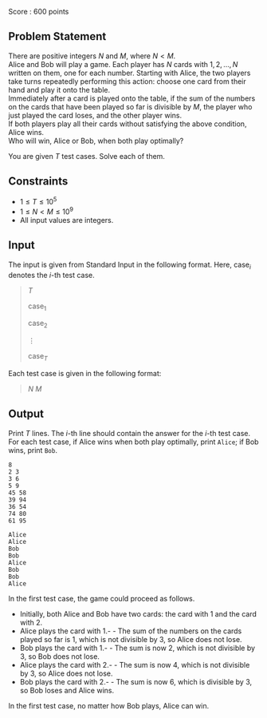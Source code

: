 Score : $600$ points

## Problem Statement

There are positive integers $N$ and $M$, where $N \lt M$.<br>
Alice and Bob will play a game. Each player has $N$ cards with $1, 2, \dots, N$ written on them, one for each number.
Starting with Alice, the two players take turns repeatedly performing this action: choose one card from their hand and play it onto the table.<br>
Immediately after a card is played onto the table, if the sum of the numbers on the cards that have been played so far is divisible by $M$, the player who just played the card loses, and the other player wins.<br>
If both players play all their cards without satisfying the above condition, Alice wins.<br>
Who will win, Alice or Bob, when both play optimally?

You are given $T$ test cases. Solve each of them.

## Constraints

- $1 \leq T \leq 10^5$
- $1 \leq N \lt M \leq 10^9$
- All input values are integers.

## Input

The input is given from Standard Input in the following format. Here, $\mathrm{case}_i$ denotes the $i$-th test case.

> $T$
> 
> $\mathrm{case}_1$
> 
> $\mathrm{case}_2$
> 
> $\vdots$
> 
> $\mathrm{case}_T$

Each test case is given in the following format:

> $N$ $M$

## Output

Print $T$ lines. The $i$-th line should contain the answer for the $i$-th test case.<br>
For each test case, if Alice wins when both play optimally, print `Alice`; if Bob wins, print `Bob`.

```input1
8
2 3
3 6
5 9
45 58
39 94
36 54
74 80
61 95
```

```output1
Alice
Alice
Bob
Bob
Alice
Bob
Bob
Alice
```

In the first test case, the game could proceed as follows.

- Initially, both Alice and Bob have two cards: the card with $1$ and the card with $2$.
- Alice plays the card with $1$.-   - The sum of the numbers on the cards played so far is $1$, which is not divisible by $3$, so Alice does not lose.
- Bob plays the card with $1$.-   - The sum is now $2$, which is not divisible by $3$, so Bob does not lose.
- Alice plays the card with $2$.-   - The sum is now $4$, which is not divisible by $3$, so Alice does not lose.
- Bob plays the card with $2$.-   - The sum is now $6$, which is divisible by $3$, so Bob loses and Alice wins.

In the first test case, no matter how Bob plays, Alice can win.